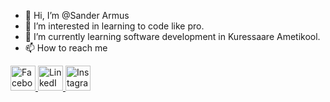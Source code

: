 - 👋 Hi, I’m @Sander Armus
- 👀 I’m interested in learning to code like pro.
- 🌱 I’m currently learning software development in Kuressaare Ametikool.
- 📫 How to reach me

<a href="https://www.facebook.com/yourusername">
  <img src="https://upload.wikimedia.org/wikipedia/commons/5/51/Facebook_f_logo_%282019%29.svg" alt="Facebook" width="40" height="40"/>
</a>
<a href="https://www.linkedin.com/in/sander-armus-b78327340/">
  <img src="https://upload.wikimedia.org/wikipedia/commons/c/ca/LinkedIn_logo_initials.png" alt="LinkedIn" width="40" height="40"/>
</a>
<a href="https://www.instagram.com/sanderarmus/">
  <img src="https://upload.wikimedia.org/wikipedia/commons/9/95/Instagram_logo_2022.svg" alt="Instagram" width="40" height="40"/>
</a>





<!---
SanderArmus/SanderArmus is a ✨ special ✨ repository because its `README.md` (this file) appears on your GitHub profile.
You can click the Preview link to take a look at your changes.
--->
